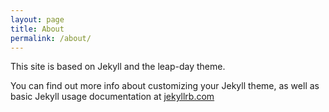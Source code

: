 ```yaml
---
layout: page
title: About
permalink: /about/
---
```


This site is based on Jekyll and the leap-day theme. 

You can find out more info about customizing your Jekyll theme, as well as basic Jekyll usage documentation at [jekyllrb.com](https://jekyllrb.com/)


[jekyll-organization]: https://github.com/jekyll
